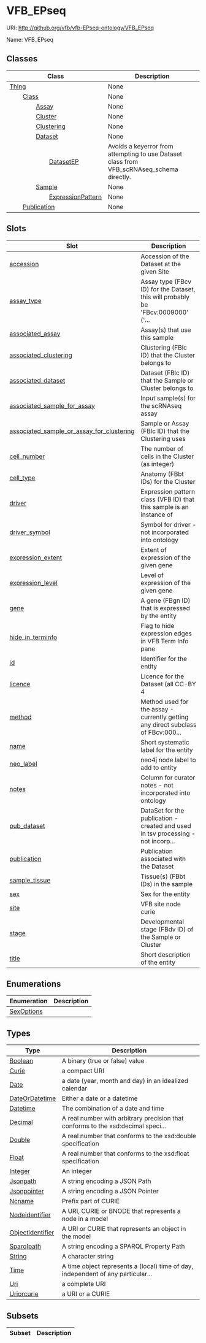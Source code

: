 # VFB_EPseq



URI: http://github.org/vfb/vfb-EPseq-ontology/VFB_EPseq

Name: VFB_EPseq



## Classes

| Class | Description |
| --- | --- |
| [Thing](Thing.md) | None |
| &nbsp;&nbsp;&nbsp;&nbsp;&nbsp;&nbsp;&nbsp;&nbsp;[Class](Class.md) | None |
| &nbsp;&nbsp;&nbsp;&nbsp;&nbsp;&nbsp;&nbsp;&nbsp;&nbsp;&nbsp;&nbsp;&nbsp;&nbsp;&nbsp;&nbsp;&nbsp;[Assay](Assay.md) | None |
| &nbsp;&nbsp;&nbsp;&nbsp;&nbsp;&nbsp;&nbsp;&nbsp;&nbsp;&nbsp;&nbsp;&nbsp;&nbsp;&nbsp;&nbsp;&nbsp;[Cluster](Cluster.md) | None |
| &nbsp;&nbsp;&nbsp;&nbsp;&nbsp;&nbsp;&nbsp;&nbsp;&nbsp;&nbsp;&nbsp;&nbsp;&nbsp;&nbsp;&nbsp;&nbsp;[Clustering](Clustering.md) | None |
| &nbsp;&nbsp;&nbsp;&nbsp;&nbsp;&nbsp;&nbsp;&nbsp;&nbsp;&nbsp;&nbsp;&nbsp;&nbsp;&nbsp;&nbsp;&nbsp;[Dataset](Dataset.md) | None |
| &nbsp;&nbsp;&nbsp;&nbsp;&nbsp;&nbsp;&nbsp;&nbsp;&nbsp;&nbsp;&nbsp;&nbsp;&nbsp;&nbsp;&nbsp;&nbsp;&nbsp;&nbsp;&nbsp;&nbsp;&nbsp;&nbsp;&nbsp;&nbsp;[DatasetEP](DatasetEP.md) | Avoids a keyerror from attempting to use Dataset class from VFB_scRNAseq_schema directly. |
| &nbsp;&nbsp;&nbsp;&nbsp;&nbsp;&nbsp;&nbsp;&nbsp;&nbsp;&nbsp;&nbsp;&nbsp;&nbsp;&nbsp;&nbsp;&nbsp;[Sample](Sample.md) | None |
| &nbsp;&nbsp;&nbsp;&nbsp;&nbsp;&nbsp;&nbsp;&nbsp;&nbsp;&nbsp;&nbsp;&nbsp;&nbsp;&nbsp;&nbsp;&nbsp;&nbsp;&nbsp;&nbsp;&nbsp;&nbsp;&nbsp;&nbsp;&nbsp;[ExpressionPattern](ExpressionPattern.md) | None |
| &nbsp;&nbsp;&nbsp;&nbsp;&nbsp;&nbsp;&nbsp;&nbsp;[Publication](Publication.md) | None |



## Slots

| Slot | Description |
| --- | --- |
| [accession](accession.md) | Accession of the Dataset at the given Site |
| [assay_type](assay_type.md) | Assay type (FBcv ID) for the Dataset, this will probably be 'FBcv:0009000' ('... |
| [associated_assay](associated_assay.md) | Assay(s) that use this sample |
| [associated_clustering](associated_clustering.md) | Clustering (FBlc ID) that the Cluster belongs to |
| [associated_dataset](associated_dataset.md) | Dataset (FBlc ID) that the Sample or Cluster belongs to |
| [associated_sample_for_assay](associated_sample_for_assay.md) | Input sample(s) for the scRNAseq assay |
| [associated_sample_or_assay_for_clustering](associated_sample_or_assay_for_clustering.md) | Sample or Assay (FBlc ID) that the Clustering uses |
| [cell_number](cell_number.md) | The number of cells in the Cluster (as integer) |
| [cell_type](cell_type.md) | Anatomy (FBbt IDs) for the Cluster |
| [driver](driver.md) | Expression pattern class (VFB ID) that this sample is an instance of |
| [driver_symbol](driver_symbol.md) | Symbol for driver - not incorporated into ontology |
| [expression_extent](expression_extent.md) | Extent of expression of the given gene |
| [expression_level](expression_level.md) | Level of expression of the given gene |
| [gene](gene.md) | A gene (FBgn ID) that is expressed by the entity |
| [hide_in_terminfo](hide_in_terminfo.md) | Flag to hide expression edges in VFB Term Info pane |
| [id](id.md) | Identifier for the entity |
| [licence](licence.md) | Licence for the Dataset (all CC-BY 4 |
| [method](method.md) | Method used for the assay - currently getting any direct subclass of FBcv:000... |
| [name](name.md) | Short systematic label for the entity |
| [neo_label](neo_label.md) | neo4j node label to add to entity |
| [notes](notes.md) | Column for curator notes - not incorporated into ontology |
| [pub_dataset](pub_dataset.md) | DataSet for the publication - created and used in tsv processing - not incorp... |
| [publication](publication.md) | Publication associated with the Dataset |
| [sample_tissue](sample_tissue.md) | Tissue(s) (FBbt IDs) in the sample |
| [sex](sex.md) | Sex for the entity |
| [site](site.md) | VFB site node curie |
| [stage](stage.md) | Developmental stage (FBdv ID) of the Sample or Cluster |
| [title](title.md) | Short description of the entity |


## Enumerations

| Enumeration | Description |
| --- | --- |
| [SexOptions](SexOptions.md) |  |


## Types

| Type | Description |
| --- | --- |
| [Boolean](Boolean.md) | A binary (true or false) value |
| [Curie](Curie.md) | a compact URI |
| [Date](Date.md) | a date (year, month and day) in an idealized calendar |
| [DateOrDatetime](DateOrDatetime.md) | Either a date or a datetime |
| [Datetime](Datetime.md) | The combination of a date and time |
| [Decimal](Decimal.md) | A real number with arbitrary precision that conforms to the xsd:decimal speci... |
| [Double](Double.md) | A real number that conforms to the xsd:double specification |
| [Float](Float.md) | A real number that conforms to the xsd:float specification |
| [Integer](Integer.md) | An integer |
| [Jsonpath](Jsonpath.md) | A string encoding a JSON Path |
| [Jsonpointer](Jsonpointer.md) | A string encoding a JSON Pointer |
| [Ncname](Ncname.md) | Prefix part of CURIE |
| [Nodeidentifier](Nodeidentifier.md) | A URI, CURIE or BNODE that represents a node in a model |
| [Objectidentifier](Objectidentifier.md) | A URI or CURIE that represents an object in the model |
| [Sparqlpath](Sparqlpath.md) | A string encoding a SPARQL Property Path |
| [String](String.md) | A character string |
| [Time](Time.md) | A time object represents a (local) time of day, independent of any particular... |
| [Uri](Uri.md) | a complete URI |
| [Uriorcurie](Uriorcurie.md) | a URI or a CURIE |


## Subsets

| Subset | Description |
| --- | --- |

